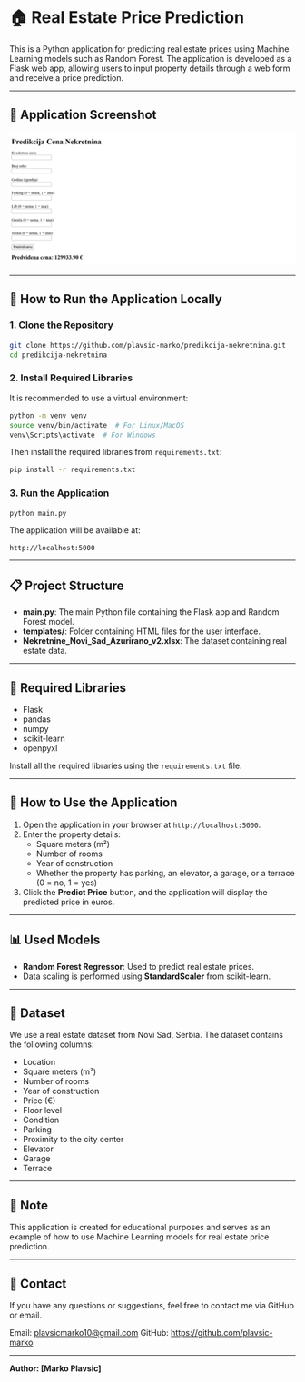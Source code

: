 # 🏠 Real Estate Price Prediction

This is a Python application for predicting real estate prices using Machine Learning models such as Random Forest. The application is developed as a Flask web app, allowing users to input property details through a web form and receive a price prediction.

---

## 📸 Application Screenshot

![Real Estate Price Prediction App](slika12.png)

---

## 🚀 How to Run the Application Locally

### 1. Clone the Repository

```bash
git clone https://github.com/plavsic-marko/predikcija-nekretnina.git
cd predikcija-nekretnina
```

### 2. Install Required Libraries

It is recommended to use a virtual environment:

```bash
python -m venv venv
source venv/bin/activate  # For Linux/MacOS
venv\Scripts\activate  # For Windows
```

Then install the required libraries from `requirements.txt`:

```bash
pip install -r requirements.txt
```

### 3. Run the Application

```bash
python main.py
```

The application will be available at:

```
http://localhost:5000
```

---

## 📋 Project Structure

- **main.py**: The main Python file containing the Flask app and Random Forest model.
- **templates/**: Folder containing HTML files for the user interface.
- **Nekretnine_Novi_Sad_Azurirano_v2.xlsx**: The dataset containing real estate data.

---

## 🔧 Required Libraries

- Flask
- pandas
- numpy
- scikit-learn
- openpyxl

Install all the required libraries using the `requirements.txt` file.

---

## 🧪 How to Use the Application

1. Open the application in your browser at `http://localhost:5000`.
2. Enter the property details:
   - Square meters (m²)
   - Number of rooms
   - Year of construction
   - Whether the property has parking, an elevator, a garage, or a terrace (0 = no, 1 = yes)
3. Click the **Predict Price** button, and the application will display the predicted price in euros.

---

## 📊 Used Models

- **Random Forest Regressor**: Used to predict real estate prices.
- Data scaling is performed using **StandardScaler** from scikit-learn.

---

## 📂 Dataset

We use a real estate dataset from Novi Sad, Serbia. The dataset contains the following columns:

- Location
- Square meters (m²)
- Number of rooms
- Year of construction
- Price (€)
- Floor level
- Condition
- Parking
- Proximity to the city center
- Elevator
- Garage
- Terrace

---

## 📌 Note

This application is created for educational purposes and serves as an example of how to use Machine Learning models for real estate price prediction.

---

## 📧 Contact

If you have any questions or suggestions, feel free to contact me via GitHub or email.

Email: plavsicmarko10@gmail.com
GitHub: https://github.com/plavsic-marko

---

**Author: [Marko Plavsic]**
